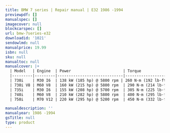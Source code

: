 ```yaml
---
title: BMW 7 series | Repair manual | E32 1986 -1994
previewpdf: []
manualspec: []
imagecover: null
blockcarspec: []
url: bmw-7series-e32
downloadid: '1021'
sendowlmd: null
manualprice: 19.99
isbn: null
sku: null
manualtoc: null
manualcover: |+
  | Model   | Engine  | Power                       | Torque                         | Accel.[27]         | Top Speed                   | Years     | 
  |---------|---------|-----------------------------|--------------------------------|--------------------|-----------------------------|-----------| 
  | 730i    | M30 I6  | 138 kW (185 hp) @ 5800 rpm | 260 N·m (192 lb·ft) @ 4000 rpm | 10.6 (AT) 9.3 (MT) | 222 km/h (AT) 222 km/h (MT) | 1986–1994 | 
  | 730i V8 | M60 V8  | 160 kW (215 hp) @ 5800 rpm  | 290 N·m (214 lb·ft) @ 4500 rpm | 9.3 (AT) 8.5 (MT)  | 230 km/h (AT) 233 km/h (MT) | 1992–1994 | 
  | 735i    | M30 I6  | 155 kW (208 hp) @ 5700 rpm  | 305 N·m (225 lb·ft) @ 4000 rpm | 9.1 (AT) 8.3 (MT)  | 228 km/h (AT) 231 km/h (MT) | 1986–1992 | 
  | 740i    | M60 V8  | 210 kW (282 hp) @ 5800 rpm  | 400 N·m (295 lb·ft) @ 4500 rpm | 7.4 (MT)           | 240 km/h                  | 1992–1994 | 
  | 750i    | M70 V12 | 220 kW (295 hp) @ 5200 rpm  | 450 N·m (332 lb·ft) @ 4100 rpm | 7.4 (MT)           | 250 km/h                  | 1987–1994 | 

manualdescription: ''
manualyear: 1986 -1994
gsTitle: null
type: product
---
```


